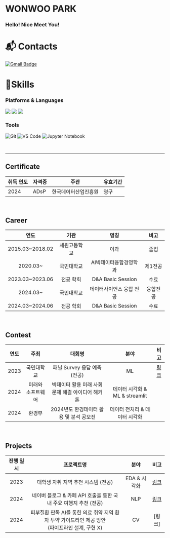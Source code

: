 # WONWOO PARK
### Hello! Nice Meet You!

# :mailbox_with_mail: Contacts
[![Gmail Badge](https://img.shields.io/badge/Gmail-d14836?style=flat-square&logo=Gmail&logoColor=white&link=mailto:qkrdnjsdn16@gmail.com)](mailto:qkrdnjsdn16@gmail.com)


# 💪Skills
### Platforms & Languages
<img src="https://img.shields.io/badge/Python-3776AB?style=flat-square&logo=Python&logoColor=white"/> <img src="https://img.shields.io/badge/Pytorch-EE4C2C?style=flat-square&logo=Pytorch&logoColor=white"/> <img src="https://img.shields.io/badge/MySQL-4479A1?style=flat-square&logo=MySQL&logoColor=white"/>


### Tools
![Git](https://img.shields.io/badge/Git-F05032.svg?&style=for-the-badge&logo=Git&logoColor=white)
![VS Code](https://img.shields.io/badge/VS%20Code-007ACC.svg?&style=for-the-badge&logo=VS%20Code&logoColor=white)
![Jupyter Notebook](https://img.shields.io/badge/Jupyter-F37626.svg?&style=for-the-badge&logo=Jupyter&logoColor=white)

<br>

----
## Certificate  
| 취득 연도 | 자격증 | 주관 | 유효기간 |
|-|-|-|-|
|2024|ADsP|한국데이터산업진흥원|영구|

<br>

##  Career
| 연도 | 기관 | 명칭 | 비고 |
| :------: | :------: | :------: | :------: |
| 2015.03~2018.02 | 세원고등학교 | 이과 | 졸업 |
| 2020.03~ |  국민대학교  | AI빅데이터융합경영학과   | 제1전공 |
| 2023.03~2023.06 | 전공 학회  | D&A Basic Session | 수료 |
| 2024.03~ |  국민대학교  | 데이터사이언스 융합 전공  | 융합전공 |
| 2024.03~2024.06 | 전공 학회  | D&A Basic Session | 수료 |


<br>

## Contest
| 연도 | 주최 | 대회명 | 분야 | 비고 |
| :------: | :------: | :------: | :------: | :------: |
|2023| 국민대학교 |패널 Survey 응답 예측 (전공)|ML|[링크](https://github.com/WonWoooPark/panel_survey_prediction)|
| 2024 | 미래와 소프트웨어 | 빅데이터 활용 미래 사회문제 해결 아이디어 해커톤 | 데이터 시각화 & ML & streamlit  |  |
| 2024 | 환경부 | 2024년도 환경데이터 활용 및 분석 공모전 | 데이터 전처리 & 데이터 시각화 |  |


<br>

## Projects
| 진행 일시 | 프로젝트명 | 분야 | 비고 |
|:------:|:------:|:------:|:------:|
|2023|대학생 자취 지역 추천 시스템 (전공)|EDA & 시각화|[링크](https://github.com/WonWoooPark/local_recommendation)|
|2024|네이버 블로그 & 카페 API 호출을 통한 국내 주요 여행지 추천 (전공)|NLP|[링크](https://github.com/WonWoooPark/Travel_destination_recommendation/blob/main/README.md)|
|2024|피부질환 판독 AI를 통한 의료 취약 지역 환자 투약 가이드라인 제공 방안<br/>(파이프라인 설계, 구현 X)|CV|[링크]|

